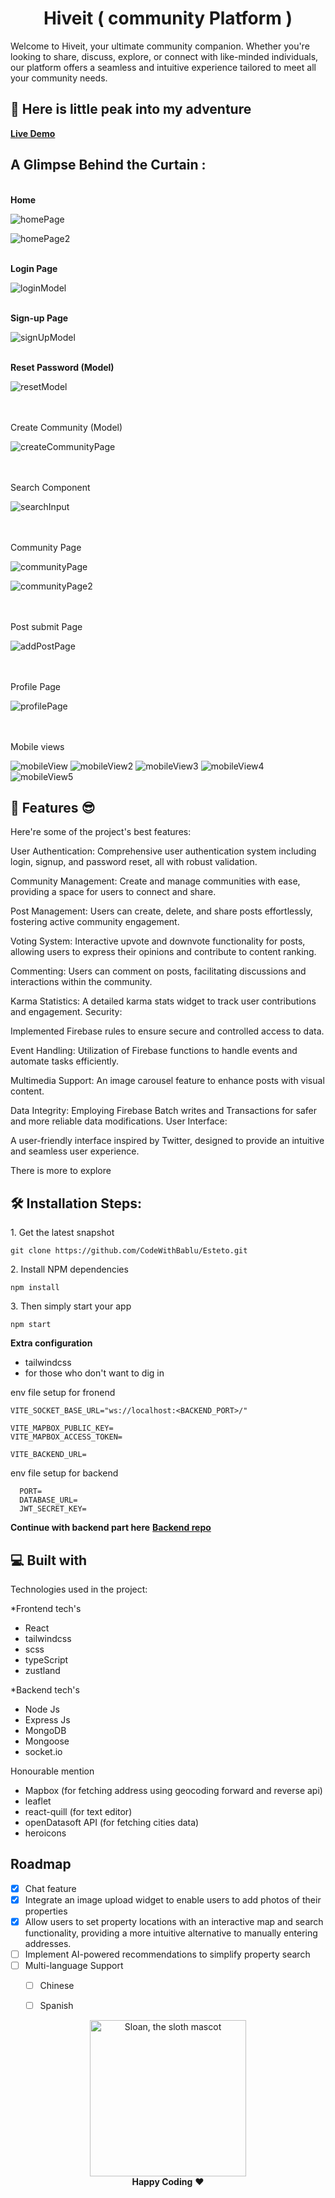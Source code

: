 <h1 id="title" align="center">Hiveit ( community Platform )</h1>

<p id="description">
 Welcome to Hiveit, your ultimate community companion. Whether you're looking to share, discuss, explore, or connect with like-minded individuals, our platform offers a seamless and intuitive experience tailored to meet all your community needs.
</p>

<h2>🚀 Here is little peak into my adventure</h2>

<b>[Live Demo](https://hiveit.vercel.app/)</b>



<h2>A Glimpse Behind the Curtain :</h2>

<br><b>Home</b><br>

![homePage](https://github.com/CodeWithBablu/Hiveit-community-platform/assets/59352323/701e2ecc-6657-48c2-b1d3-2e8b9784b3a9)

![homePage2](https://github.com/CodeWithBablu/Hiveit-community-platform/assets/59352323/338db5c4-5b16-4cde-a1ec-fb511dccbb16)

<br><b> Login Page </b><br>

![loginModel](https://github.com/CodeWithBablu/Hiveit-community-platform/assets/59352323/132b5af4-c025-4510-adfe-3d8d480c5ad1)

<br><b> Sign-up Page </b><br>

![signUpModel](https://github.com/CodeWithBablu/Hiveit-community-platform/assets/59352323/542963bd-8aa1-4caa-9a6d-ba7201fd12e7)

<br><b> Reset Password (Model) </b><br>

![resetModel](https://github.com/CodeWithBablu/Hiveit-community-platform/assets/59352323/e7f4c0ad-e413-4742-b01d-7af2d0923d50)

<br><br> Create Community (Model)  </b><br>

![createCommunityPage](https://github.com/CodeWithBablu/Hiveit-community-platform/assets/59352323/fc5615dc-66a5-4dff-a92a-f97369fbcc83)

<br><br> Search Component  </b><br>

![searchInput](https://github.com/CodeWithBablu/Hiveit-community-platform/assets/59352323/cfe4fcc2-ec2c-40a6-8d7a-2f5ed46dbd2b)

<br><br> Community Page  </b><br>

![communityPage](https://github.com/CodeWithBablu/Hiveit-community-platform/assets/59352323/0991c514-de02-4ba5-a3a5-98512d40ae7d)

![communityPage2](https://github.com/CodeWithBablu/Hiveit-community-platform/assets/59352323/64fda4d3-31e0-4152-83a0-716bffa5305c)

<br><br> Post submit Page  </b><br>

![addPostPage](https://github.com/CodeWithBablu/Hiveit-community-platform/assets/59352323/1ece47fa-b2dc-4e2c-af35-d8a0ded9e52d)

<br><br> Profile Page  </b><br>

![profilePage](https://github.com/CodeWithBablu/Hiveit-community-platform/assets/59352323/16c487bf-8565-4b05-8aba-2bfcca78b6e2)

<br><br> Mobile views  </b><br>

![mobileView](https://github.com/CodeWithBablu/Hiveit-community-platform/assets/59352323/d0ea387a-1a02-4d25-8b35-11b4fb6e66de)
![mobileView2](https://github.com/CodeWithBablu/Hiveit-community-platform/assets/59352323/cf19097f-0502-4324-b8fd-07a96103638b)
![mobileView3](https://github.com/CodeWithBablu/Hiveit-community-platform/assets/59352323/5f0fcc1a-4afe-42d1-a467-732bf9cc4ed8)
![mobileView4](https://github.com/CodeWithBablu/Hiveit-community-platform/assets/59352323/8c73f59e-8da4-40d0-af47-03e7e0668357)
![mobileView5](https://github.com/CodeWithBablu/Hiveit-community-platform/assets/59352323/463fa5ec-ed3f-4f1d-a4a8-81e4a018f702)


<h2>🧐 Features 😎️</h2>

Here're some of the project's best features:

User Authentication:
Comprehensive user authentication system including login, signup, and password reset, all with robust validation.

Community Management:
Create and manage communities with ease, providing a space for users to connect and share.

Post Management:
Users can create, delete, and share posts effortlessly, fostering active community engagement.

Voting System:
Interactive upvote and downvote functionality for posts, allowing users to express their opinions and contribute to content ranking.

Commenting:
Users can comment on posts, facilitating discussions and interactions within the community.

Karma Statistics:
A detailed karma stats widget to track user contributions and engagement.
Security:

Implemented Firebase rules to ensure secure and controlled access to data.

Event Handling:
Utilization of Firebase functions to handle events and automate tasks efficiently.

Multimedia Support:
An image carousel feature to enhance posts with visual content.

Data Integrity:
Employing Firebase Batch writes and Transactions for safer and more reliable data modifications.
User Interface:

A user-friendly interface inspired by Twitter, designed to provide an intuitive and seamless user experience.

There is more to explore

<h2>🛠️ Installation Steps:</h2>

<p>1. Get the latest snapshot</p>

```
git clone https://github.com/CodeWithBablu/Esteto.git
```

<p>2. Install NPM dependencies</p>

```
npm install
```

<p>3. Then simply start your app</p>

```
npm start
```

**Extra configuration**
  -  tailwindcss
  -  for those who don't want to dig in

env file setup for fronend
```
VITE_SOCKET_BASE_URL="ws://localhost:<BACKEND_PORT>/"

VITE_MAPBOX_PUBLIC_KEY=
VITE_MAPBOX_ACCESS_TOKEN=

VITE_BACKEND_URL=
```
env file setup for backend
```
  PORT=
  DATABASE_URL=
  JWT_SECRET_KEY=
```

**Continue with backend part here**
<b>[Backend repo](https://github.com/CodeWithBablu/Esteto-API.git)</b>

<h2>💻 Built with</h2>

Technologies used in the project:

*Frontend tech's
- React
- tailwindcss
- scss
- typeScript
- zustland
  
*Backend tech's
- Node Js
- Express Js
- MongoDB
- Mongoose
- socket.io

Honourable mention
- Mapbox (for fetching address using geocoding forward and reverse api)
- leaflet 
- react-quill (for text editor)
- openDatasoft API (for fetching cities data)
- heroicons


<!-- ROADMAP -->
## Roadmap

- [x] Chat feature
- [x] Integrate an image upload widget to enable users to add photos of their properties
- [x] Allow users to set property locations with an interactive map and search functionality, providing a more intuitive alternative to manually entering addresses.
- [ ] Implement AI-powered recommendations to simplify property search
- [ ] Multi-language Support
    - [ ] Chinese
    - [ ] Spanish


<p align="center">
  <img alt="Sloan, the sloth mascot" width="250px" src="https://thepracticaldev.s3.amazonaws.com/uploads/user/profile_image/31047/af153cd6-9994-4a68-83f4-8ddf3e13f0bf.jpg">
  <br>
  <strong>Happy Coding</strong> ❤️
</p>
